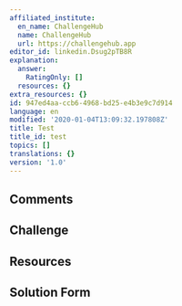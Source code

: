 ```yaml
---
affiliated_institute:
  en_name: ChallengeHub
  name: ChallengeHub
  url: https://challengehub.app
editor_id: linkedin.Dsug2pTB8R
explanation:
  answer:
    RatingOnly: []
  resources: {}
extra_resources: {}
id: 947ed4aa-ccb6-4968-bd25-e4b3e9c7d914
language: en
modified: '2020-01-04T13:09:32.197808Z'
title: Test
title_id: test
topics: []
translations: {}
version: '1.0'
---
```


## Comments



## Challenge



## Resources



## Solution Form




